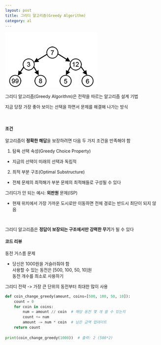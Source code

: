 ```yaml
---
layout: post
title: 그리디 알고리즘(Greedy Algorithm)
category: al
---
```


![그리디-알고리즘](/assets/images/al/greedy-01.gif)

그리디 알고리즘(Greedy Algorithm)은 전략을 따르는 알고리즘 설계 기법

지금 당장 가장 좋아 보이는 선택을 하면서 문제를 해결해 나가는 방식

&nbsp;

#### 조건

알고리즘이 **정확한 해답**을 보장하려면 다음 두 가지 조건을 만족해야 함

1. 탐욕 선택 속성(Greedy Choice Property)
- 지금의 선택이 미래의 선택과 독립적

2. 최적 부분 구조(Optimal Substructure)
- 전체 문제의 최적해가 부분 문제의 최적해들로 구성될 수 있다

그리디가 안 되는 예시: **외판원** 문제(ISP)
- 현재 위치에서 가장 가까운 도시로만 이동하면 전체 경로는 반드시 최단이 되지 않음

&nbsp;

그리디 알고리즘은 **정답이 보장되는 구조에서만 강력한 무기**가 될 수 있다

#### 코드 리뷰

동전 거스름 문제
- 당신은 1000원을 거슬러줘야 함   
사용할 수 있는 동전은 [500, 100, 50, 10]원   
동전 개수를 최소로 사용하기  

그리디 전략 -> 가장 큰 단위의 동전부터 최대한 많이 사용

```python
def coin_change_greedy(amount, coins=[500, 100, 50, 10]):
    count = 0
    for coin in coins:
        num = amount // coin  # 해당 동전 몇 개 쓸 수 있는지
        count += num
        amount -= num * coin  # 남은 금액 업데이트
    return count

print(coin_change_greedy(1000))  # 출력: 2 (500*2)
```

